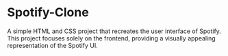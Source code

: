 # Spotify-Clone
A simple HTML and CSS project that recreates the user interface of Spotify. This project focuses solely on the frontend, providing a visually appealing representation of the Spotify UI.
